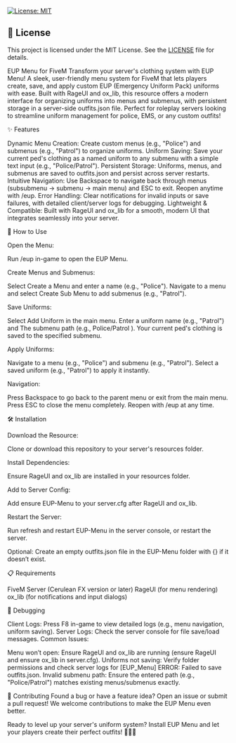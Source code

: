 [![License: MIT](https://img.shields.io/badge/License-MIT-yellow.svg)](https://opensource.org/licenses/MIT)
## 📜 License

This project is licensed under the MIT License. See the [LICENSE](LICENSE) file for details.

EUP Menu for FiveM
Transform your server's clothing system with EUP Menu!
A sleek, user-friendly menu system for FiveM that lets players create, save, and apply custom EUP (Emergency Uniform Pack) uniforms with ease. Built with RageUI and ox_lib, this resource offers a modern interface for organizing uniforms into menus and submenus, with persistent storage in a server-side outfits.json file. Perfect for roleplay servers looking to streamline uniform management for police, EMS, or any custom outfits!

✨ Features

Dynamic Menu Creation: Create custom menus (e.g., "Police") and submenus (e.g., "Patrol") to organize uniforms.
Uniform Saving: Save your current ped's clothing as a named uniform to any submenu with a simple text input (e.g., "Police/Patrol").
Persistent Storage: Uniforms, menus, and submenus are saved to outfits.json and persist across server restarts.
Intuitive Navigation: Use Backspace to navigate back through menus (subsubmenu → submenu → main menu) and ESC to exit. Reopen anytime with /eup.
Error Handling: Clear notifications for invalid inputs or save failures, with detailed client/server logs for debugging.
Lightweight & Compatible: Built with RageUI and ox_lib for a smooth, modern UI that integrates seamlessly into your server.


🚀 How to Use

Open the Menu:

Run /eup in-game to open the EUP Menu.


Create Menus and Submenus:

Select Create a Menu and enter a name (e.g., "Police").
Navigate to a menu and select Create Sub Menu to add submenus (e.g., "Patrol").


Save Uniforms:

Select Add Uniform in the main menu.
Enter a uniform name (e.g., "Patrol") and The submenu path (e.g., Police/Patrol ).
Your current ped's clothing is saved to the specified submenu.


Apply Uniforms:

Navigate to a menu (e.g., "Police") and submenu (e.g., "Patrol").
Select a saved uniform (e.g., "Patrol") to apply it instantly.


Navigation:

Press Backspace to go back to the parent menu or exit from the main menu.
Press ESC to close the menu completely.
Reopen with /eup at any time.




🛠️ Installation

Download the Resource:

Clone or download this repository to your server's resources folder.


Install Dependencies:

Ensure RageUI and ox_lib are installed in your resources folder.


Add to Server Config:

Add ensure EUP-Menu to your server.cfg after RageUI and ox_lib.



Restart the Server:

Run refresh and restart EUP-Menu in the server console, or restart the server.


Optional: Create an empty outfits.json file in the EUP-Menu folder with {} if it doesn’t exist.


📋 Requirements

FiveM Server (Cerulean FX version or later)
RageUI (for menu rendering)
ox_lib (for notifications and input dialogs)


🐛 Debugging

Client Logs: Press F8 in-game to view detailed logs (e.g., menu navigation, uniform saving).
Server Logs: Check the server console for file save/load messages.
Common Issues:

Menu won’t open: Ensure RageUI and ox_lib are running (ensure RageUI and ensure ox_lib in server.cfg).
Uniforms not saving: Verify folder permissions and check server logs for [EUP_Menu] ERROR: Failed to save outfits.json.
Invalid submenu path: Ensure the entered path (e.g., "Police/Patrol") matches existing menus/submenus exactly.

🌟 Contributing
Found a bug or have a feature idea? Open an issue or submit a pull request! We welcome contributions to make the EUP Menu even better.


Ready to level up your server's uniform system? Install EUP Menu and let your players create their perfect outfits! 🚓👨‍🚒
